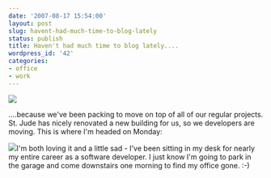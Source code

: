 ```yaml
---
date: '2007-08-17 15:54:00'
layout: post
slug: havent-had-much-time-to-blog-lately
status: publish
title: Haven't had much time to blog lately....
wordpress_id: '42'
categories:
- office
- work
---
```


[![](http://2.bp.blogspot.com/_Vo63LRwAZbk/RsYLERQ4WSI/AAAAAAAAAP0/Z6Sap8em5GY/s400/DSCN0706.JPG)](http://2.bp.blogspot.com/_Vo63LRwAZbk/RsYLERQ4WSI/AAAAAAAAAP0/Z6Sap8em5GY/s1600-h/DSCN0706.JPG)  
  


....because we've been packing to move on top of all of our regular projects. St. Jude has nicely renovated a new building for us, so we developers are moving. This is where I'm headed on Monday:  


  


[![](http://1.bp.blogspot.com/_Vo63LRwAZbk/RsYMGBQ4WUI/AAAAAAAAAQE/jDsZtab8xBA/s400/DSC_4433.JPG)](http://1.bp.blogspot.com/_Vo63LRwAZbk/RsYMGBQ4WUI/AAAAAAAAAQE/jDsZtab8xBA/s1600-h/DSC_4433.JPG)I'm both loving it and a little sad - I've been sitting in my desk for nearly my entire career as a software developer. I just know I'm going to park in the garage and come downstairs one morning to find my office gone. :-)  


[  
](http://picasa.google.com/blogger/)
